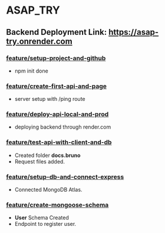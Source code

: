 # ASAP_TRY

## Backend Deployment Link: https://asap-try.onrender.com

### [feature/setup-project-and-github](https://github.com/Inquisitiveshri34/ASAP_TRY/tree/feature/setup-project-and-github)
- npm init done

### [feature/create-first-api-and-page](https://github.com/Inquisitiveshri34/ASAP_TRY/tree/feature/create-first-api-and-page)
- server setup with /ping route

### [feature/deploy-api-local-and-prod](https://github.com/Inquisitiveshri34/ASAP_TRY/tree/feature/deploy-api-local-and-prod)
- deploying backend through render.com

### [feature/test-api-with-client-and-db](https://github.com/Inquisitiveshri34/ASAP_TRY/tree/feature/test-api-with-client-and-db)
- Created folder **docs.bruno**
- Request files added.

### [feature/setup-db-and-connect-express](https://github.com/Inquisitiveshri34/ASAP_TRY/tree/feature/setup-db-and-connect-express)
- Connected MongoDB Atlas.

### [feature/create-mongoose-schema](https://github.com/Inquisitiveshri34/ASAP_TRY/tree/feature/create-mongoose-schema)
- **User** Schema Created
- Endpoint to register user.
